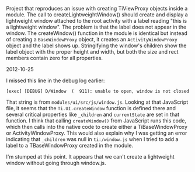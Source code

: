 Project that reproduces an issue with creating TiViewProxy objects inside a module.  The
call to createLightweightWindow() should create and display a lightweight window attached
to the root activity with a label reading "this is a lightweight window".  The problem is
that the label does not appear in the window.  The createWindow() function in the module
is identical but instead of creating a `BaseWindowProxy` object, it creates an
`ActivityWindowProxy` object and the label shows up.  Stringifying the window's children
show the label object with the proper height and width, but both the size and rect members
contain zero for all properties.

2012-10-25

I missed this line in the debug log earlier:

    [exec] [DEBUG] D/Window  (  911): unable to open, window is not closed

That string is from `modules/ui/src/js/window.js`.  Looking at that JavaScript file, it seems
that the `Ti.UI.createWindow` function is defined there and several critical properties like
`_children` and `currentState` are set in that function.  I think that calling `createWindow()`
from JavaScript runs this code, which then calls into the native code to create either a
TiBaseWindowProxy or ActivityWindowProxy.  This would also explain why I was getting an error
indicating that `_children` was null in `ti:/window.js` when I tried to add a label to a
TBaseWindowProxy created in the module.

I'm stumped at this point.  It appears that we can't create a lightweight window without going 
through window.js.
